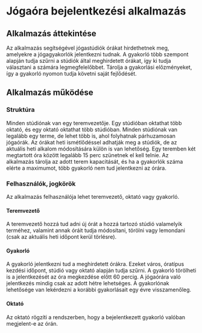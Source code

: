 # Jógaóra bejelentkezési alkalmazás

## Alkalmazás áttekintése

Az alkalmazás segítségével jógastúdiók órákat hirdethetnek meg, amelyekre a jógagyakorlók jelentkezni tudnak. A gyakorló
több szempont alapján tudja szűrni a stúdiók által meghirdetett órákat, így ki tudja választani a számára
legmegfelelőbbet. Tárolja a gyakorlási előzményeket, így a gyakorló nyomon tudja követni saját fejlődését.

## Alkalmazás működése

### Struktúra

Minden stúdiónak van egy teremvezetője. Egy stúdióban oktathat több oktató, és egy oktató oktathat több stúdióban.
Minden stúdiónak van legalább egy terme, de lehet több is, ahol folyhatnak párhuzamosan jógaórák. Az órákat heti
ismétlődéssel adhatják meg a stúdiók, de az aktuális heti alkalom módosítására külön is van lehetőség. Egy teremben két
megtartott óra között legalább 15 perc szünetnek el kell telnie. Az alkalmazás tárolja az adott terem kapacitását, és ha
a gyakorlók száma elérte a maximumot, több gyakorló nem tud jelentkezni az órára.

### Felhasználók, jogkörök

Az alkalmazás felhasználója lehet teremvezető, oktató vagy gyakorló.

#### Teremvezető

A teremvezető hozzá tud adni új órát a hozzá tartozó stúdió valamelyik terméhez, valamint annak óráit tudja módosítani,
törölni vagy lemondani (csak az aktuális heti időpont kerül törlésre).

#### Gyakorló

A gyakorló jelentkezni tud a meghirdetett órákra. Ezeket város, óratípus kezdési időpont, stúdió vagy oktató alapján
tudja szűrni. A gyakorló törölheti is a jelentkezését az óra megkezdése előtt 60 percig. A jógaórára való jelentkezés
mindig csak az adott hétre lehetséges. A gyakorlónak lehetősége van lekérdezni a korábbi gyakorlásait egy évre
visszamenőleg.

#### Oktató

Az oktató rögzíti a rendszerben, hogy a bejelentkezett gyakorló valóban megjelent-e az órán.
